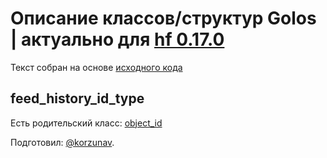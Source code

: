 # Описание классов/структур Golos | актуально для [hf 0.17.0](https://github.com/GolosChain/golos/releases/tag/v0.17.0)
Текст собран на основе [исходного кода](https://github.com/GolosChain/golos/tree/master/libraries/chain/include/golos/chain/steem_object_types.hpp)

## feed_history_id_type

Есть родительский класс: [object_id](object_id.md)


Подготовил: [@korzunav](https://golos.io/@korzunav).


